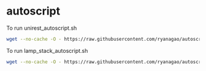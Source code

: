 # autoscript

To run unirest_autoscript.sh
```bash
wget --no-cache -O - https://raw.githubusercontent.com/ryanagao/autoscript/master/unirest_autoscript.sh | bash
```
To run lamp_stack_autoscript.sh
```bash
wget --no-cache -O - https://raw.githubusercontent.com/ryanagao/autoscript/master/unirest_autoscript.sh | bash
```